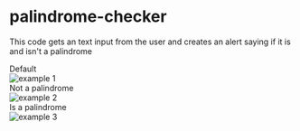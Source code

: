 # palindrome-checker
This code gets an text input from the user and creates an alert saying if it is and isn't a palindrome

Default  
![example 1](https://github.com/user-attachments/assets/8bf9c217-6466-44c0-82a1-ecc9c1e13b8a)  
Not a palindrome  
![example 2](https://github.com/user-attachments/assets/a2d30f3d-adce-401a-b04e-3c1cf61a86ef)  
Is a palindrome  
![example 3](https://github.com/user-attachments/assets/9973bc7a-fe2e-4622-ae48-0ced3455fde9)
